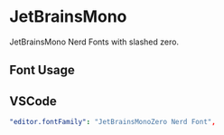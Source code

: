# JetBrainsMono

JetBrainsMono Nerd Fonts with slashed zero.

## Font Usage

## VSCode

```yaml
"editor.fontFamily": "JetBrainsMonoZero Nerd Font",
```
